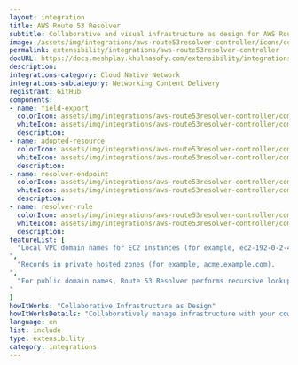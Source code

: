 ```yaml
---
layout: integration
title: AWS Route 53 Resolver
subtitle: Collaborative and visual infrastructure as design for AWS Route 53 Resolver
image: /assets/img/integrations/aws-route53resolver-controller/icons/color/aws-route53resolver-controller-color.svg
permalink: extensibility/integrations/aws-route53resolver-controller
docURL: https://docs.meshplay.khulnasofy.com/extensibility/integrations/aws-route53resolver-controller
description: 
integrations-category: Cloud Native Network
integrations-subcategory: Networking Content Delivery
registrant: GitHub
components: 
- name: field-export
  colorIcon: assets/img/integrations/aws-route53resolver-controller/components/field-export/icons/color/field-export-color.svg
  whiteIcon: assets/img/integrations/aws-route53resolver-controller/components/field-export/icons/white/field-export-white.svg
  description: 
- name: adopted-resource
  colorIcon: assets/img/integrations/aws-route53resolver-controller/components/adopted-resource/icons/color/adopted-resource-color.svg
  whiteIcon: assets/img/integrations/aws-route53resolver-controller/components/adopted-resource/icons/white/adopted-resource-white.svg
  description: 
- name: resolver-endpoint
  colorIcon: assets/img/integrations/aws-route53resolver-controller/components/resolver-endpoint/icons/color/resolver-endpoint-color.svg
  whiteIcon: assets/img/integrations/aws-route53resolver-controller/components/resolver-endpoint/icons/white/resolver-endpoint-white.svg
  description: 
- name: resolver-rule
  colorIcon: assets/img/integrations/aws-route53resolver-controller/components/resolver-rule/icons/color/resolver-rule-color.svg
  whiteIcon: assets/img/integrations/aws-route53resolver-controller/components/resolver-rule/icons/white/resolver-rule-white.svg
  description: 
featureList: [
  "Local VPC domain names for EC2 instances (for example, ec2-192-0-2-44.compute-1.amazonaws.com).
",
  "Records in private hosted zones (for example, acme.example.com).
",
  "For public domain names, Route 53 Resolver performs recursive lookups against public name servers on the internet.
"
]
howItWorks: "Collaborative Infrastructure as Design"
howItWorksDetails: "Collaboratively manage infrastructure with your coworkers synchronously sharing the same designs."
language: en
list: include
type: extensibility
category: integrations
---
```

